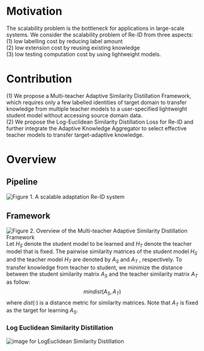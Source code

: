 # Motivation
The scalability problem is the bottleneck for applications in large-scale systems. We consider the scalability problem of Re-ID from three aspects:  
(1) low labelling cost by reducing label amount  
(2) low extension cost by reusing existing knowledge  
(3) low testing computation cost by using lightweight models.  
# Contribution
(1) We propose a Multi-teacher Adaptive Similarity Distillation Framework, which requires only a few labelled identities of target domain to transfer
knowledge from multiple teacher models to a user-specified lightweight student model without accessing source domain data.  
(2) We propose the Log-Euclidean Similarity Distillation Loss for Re-ID and further integrate the Adaptive Knowledge Aggregator to select effective teacher models to transfer target-adaptive knowledge.
# Overview
## Pipeline
![Figure 1. A scalable adaptation Re-ID system](https://github.com/xiaoaoran/PersonReID/blob/master/images/2019/CVPR2019/1_Wu_Distilled_Person_Re-Identification_Towards_a_More_Scalable_System.jpg)
## Framework
![Figure 2. Overview of the Multi-teacher Adaptive Similarity Distillation Framework](https://github.com/xiaoaoran/PersonReID/blob/master/images/2019/CVPR2019/2_Wu_Distilled_Person_Re-Identification_Towards_a_More_Scalable_System.jpg)
Let $H_S$ denote the student model to be learned and $H_T$ denote the teacher model that is fixed. The pairwise similarity matrices of the student model $H_S$ and the teacher model $H_T$ are denoted by $A_S$ and $A_T$ , respectively. To transfer knowledge from teacher to student, we minimize the distance between the student similarity matrix $A_S$ and the teacher similarity matrix $A_T$ as follow: $$min dist(A_S,A_T)$$ where $dist(·)$ is a distance metric for similarity matrices. Note that $A_T$ is fixed as the target for learning $A_S$.
### Log Euclidean Similarity Distillation
![image for LogEuclidean Similarity Distillation](https://github.com/xiaoaoran/PersonReID/blob/master/images/2019/CVPR2019/3_Wu_Distilled_Person_Re-Identification_Towards_a_More_Scalable_System.jpg)
